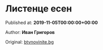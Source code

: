 
# Листенце есен

Published at: **2019-11-05T00:00:00+00:00**

Author: **Иван Григоров**

Original: [btvnovinite.bg](https://btvnovinite.bg/az-reporterut/priroda/listence-esen_536872.html)


